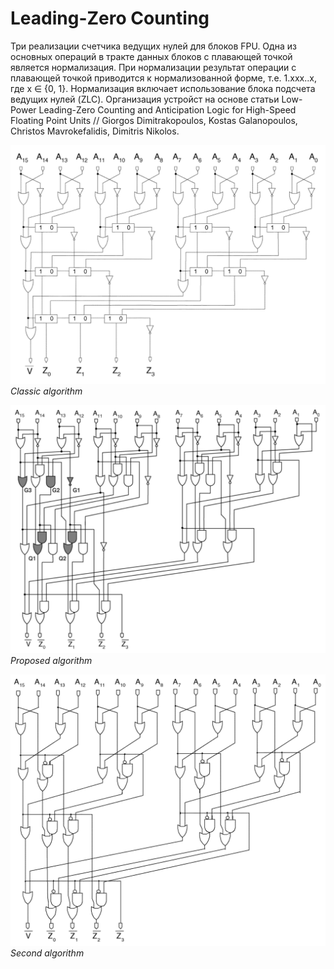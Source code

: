 # Leading-Zero Counting

Три реализации счетчика ведущих нулей для блоков FPU. Одна из основных операций в тракте данных блоков с плавающей точкой является нормализация. При нормализации результат операции с плавающей точкой приводится к нормализованной форме, т.е. 1.xxx..x, где x ∈ {0, 1}. Нормализация включает использование блока подсчета ведущих нулей (ZLC). Организация устройст на основе статьи Low-Power Leading-Zero Counting and Anticipation Logic for High-Speed Floating Point Units // Giorgos Dimitrakopoulos, Kostas Galanopoulos, Christos Mavrokefalidis, Dimitris Nikolos.

![](./pic/classic.png)
*Classic algorithm*

![](./pic/proposed.png)
*Proposed algorithm*

![](./pic/second.png)
*Second algorithm*


